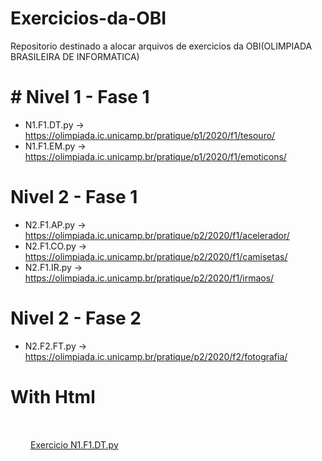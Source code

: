 # Exercicios-da-OBI
Repositorio destinado a alocar arquivos de exercicios da OBI(OLIMPIADA BRASILEIRA DE INFORMATICA)

# # Nivel 1 - Fase 1

 - N1.F1.DT.py -> https://olimpiada.ic.unicamp.br/pratique/p1/2020/f1/tesouro/
 - N1.F1.EM.py -> https://olimpiada.ic.unicamp.br/pratique/p1/2020/f1/emoticons/

# Nivel 2 - Fase 1

 - N2.F1.AP.py -> https://olimpiada.ic.unicamp.br/pratique/p2/2020/f1/acelerador/
 - N2.F1.CO.py -> https://olimpiada.ic.unicamp.br/pratique/p2/2020/f1/camisetas/
 - N2.F1.IR.py -> https://olimpiada.ic.unicamp.br/pratique/p2/2020/f1/irmaos/

# Nivel 2 - Fase 2
- N2.F2.FT.py -> https://olimpiada.ic.unicamp.br/pratique/p2/2020/f2/fotografia/


<!DOCTYPE html>
<style>
 .links {
 padding: 2rem;
 }
 
</style>
<html>
  
  <body>
   <h1>With Html</h1>
    <div class = "links">
     <a href = "https://olimpiada.ic.unicamp.br/pratique/p1/2020/f1/tesouro/">Exercicio N1.F1.DT.py<a/>
    </div>
  </body>
</html>
